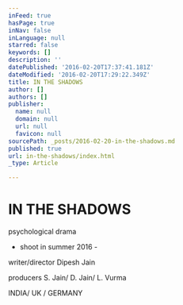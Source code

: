 ```yaml
---
inFeed: true
hasPage: true
inNav: false
inLanguage: null
starred: false
keywords: []
description: ''
datePublished: '2016-02-20T17:37:41.181Z'
dateModified: '2016-02-20T17:29:22.349Z'
title: IN THE SHADOWS
author: []
authors: []
publisher:
  name: null
  domain: null
  url: null
  favicon: null
sourcePath: _posts/2016-02-20-in-the-shadows.md
published: true
url: in-the-shadows/index.html
_type: Article

---
```

# IN THE SHADOWS

psychological drama

- shoot in summer 2016 - 

writer/director Dipesh Jain

producers S. Jain/ D. Jain/ L. Vurma

INDIA/ UK / GERMANY